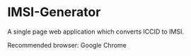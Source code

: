 # IMSI-Generator
A single page web application which converts ICCID to IMSI.

Recommended browser: Google Chrome
